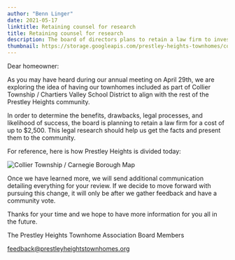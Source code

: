 ```yaml
---
author: "Benn Linger"
date: 2021-05-17
linktitle: Retaining counsel for research
title: Retaining counsel for research
description: The board of directors plans to retain a law firm to investigate the feasibility of a township / school district transition.
thumbnail: https://storage.googleapis.com/prestley-heights-townhomes/collier-carnegie-map-20210517.jpg
---
```


Dear homeowner:

As you may have heard during our annual meeting on April 29th, we are exploring the idea of having our townhomes included as part of Collier Township / Chartiers Valley School District to align with the rest of the Prestley Heights community.

In order to determine the benefits, drawbacks, legal processes, and likelihood of success, the board is planning to retain a law firm for a cost of up to $2,500. This legal research should help us get the facts and present them to the community.

For reference, here is how Prestley Heights is divided today:

![Collier Township / Carnegie Borough Map](https://storage.googleapis.com/prestley-heights-townhomes/collier-carnegie-map-20210517.jpg)

Once we have learned more, we will send additional communication detailing everything for your review. If we decide to move forward with pursuing this change, it will only be after we gather feedback and have a community vote.

Thanks for your time and we hope to have more information for you all in the future.

The Prestley Heights Townhome Association Board Members 

[feedback@prestleyheightstownhomes.org](mailto:feedback@prestleyheightstownhomes.org)